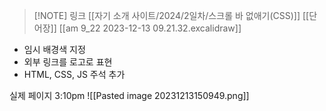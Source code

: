 
> [!NOTE] 링크
> [[자기 소개 사이트/2024/2일차/스크롤 바 없애기(CSS)]]
[[단어장]]
[[am 9_22 2023-12-13 09.21.32.excalidraw]]

- 임시 배경색 지정
- 외부 링크를 로고로 표현
- HTML, CSS, JS 주석 추가

실제 페이지
3:10pm 
![[Pasted image 20231213150949.png]]

